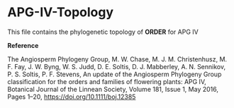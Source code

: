 # APG-IV-Topology
This file contains the phylogenetic topology of **ORDER** for APG IV


**Reference**

The Angiosperm Phylogeny Group, M. W. Chase, M. J. M. Christenhusz, M. F. Fay, J. W. Byng, W. S. Judd, D. E. Soltis, D. J. Mabberley, A. N. Sennikov, P. S. Soltis, P. F. Stevens, An update of the Angiosperm Phylogeny Group classification for the orders and families of flowering plants: APG IV, Botanical Journal of the Linnean Society, Volume 181, Issue 1, May 2016, Pages 1–20, https://doi.org/10.1111/boj.12385
